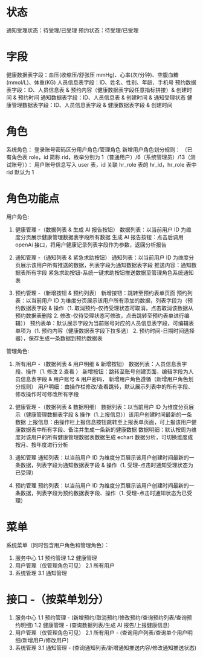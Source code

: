 # 状态

通知受理状态：待受理/已受理
预约状态：待受理/已受理

# 字段

健康数据表字段：血压(收缩压/舒张压 mmHg)、心率(次/分钟)、空腹血糖(mmol/L)、体重(KG)
人员信息表字段：ID、姓名、性别、年龄、手机号
预约数据表字段：ID、人员信息表 & 预约内容（健康数据表字段任意指标拼接）& 创建时间 & 预约时间
通知数据表字段：ID、人员信息表 & 创建时间 & 通知受理状态
健康管理数据表字段：ID、人员信息表字段 & 健康数据表字段 & 创建时间

# 角色

系统角色： 登录账号密码区分用户角色/管理角色
新增用户角色划分规则：
（已有角色表 role，id 简称 rid，枚举分别为 1（普通用户）/6（系统管理员）/13（测试账号））：
用户账号信息写入 user 表，id 关联 hr_role 表的 hr_id，hr_role 表中 rid 默认为 1

# 角色功能点

用户角色:

1.  健康管理 -（数据列表 & 生成 AI 报告按钮）
    数据列表：以当前用户 ID 为维度分页展示健康管理数据表字段所有数据
    生成 AI 报告按钮：点击后调用 openAi 接口，将用户健康记录列表字段作为参数，返回分析报告

2.  通知管理 -（通知列表 & 紧急求助按钮）
    通知列表：以当前用户 ID 为维度分页展示该用户所有推送的数据，列表字段为通知数据表字段
    推送内容：通知数据表所有字段
    紧急求助按钮-系统一键求助按钮推送数据至管理角色系统通知表

3.  预约管理 -（新增按钮 & 预约列表）
    新增按钮：跳转至预约表单页面
    预约列表：以当前用户 ID 为维度分页展示该用户所有添加的数据，列表字段为（预约数据表字段 & 操作（1. 取消预约-仅待受理状态可取消，点击取消该数据从预约数据表删除 2. 修改-仅待受理状态可修改，点击跳转至预约表单进行编辑））
    预约表单：默认展示字段为当前账号对应的人员信息表字段，可编辑表单项为（1. 预约内容（健康数据表字段下拉多选） 2. 预约时间-日期时间选择器），保存生成一条数据到预约数据表

管理角色:

1. 所有用户 -（数据列表 & 用户明细 & 新增按钮）
   数据列表：人员信息表字段、操作（1. 修改 2.查看 ）
   新增按钮：跳转至账号创建页面，编辑字段为人员信息表字段 & 用户账号 & 用户密码， 新增用户角色遵循（新增用户角色划分规则）
   用户明细：由操作栏修改/查看跳转，默认展示列表中的所有字段、修改操作时可修改所有字段

2. 健康管理 -（数据列表 & 数据明细）
   数据列表：以当前用户 ID 为维度分页展示（健康管理数据表字段 & 操作（1.上报信息））该用户创建时间最新的一条数据
   上报信息：由操作栏上报信息按钮跳转至上报表单页面，可上报该用户健康数据表中所有字段、备注并生成一条新的健康数据
   数据明细：默认按周为维度对该用户的所有健康管理数据表数据生成 echart 数据分析，可切换维度成按月、按年度进行分析

3. 通知管理
   通知列表：以当前用户 ID 为维度分页展示该用户创建时间最新的一条数据，列表字段为通知数据表字段 & 操作（1. 受理-点击时通知受理状态为已受理）

4. 预约管理
   预约列表：以当前用户 ID 为维度分页展示该用户创建时间最新的一条数据，列表字段为预约数据表字段、操作（1. 受理-点击时通知状态为已受理）

# 菜单

系统菜单（同时包含用户角色和管理角色）：

1.  服务中心
    1.1 预约管理
    1.2 健康管理
2.  用户管理（仅管理角色可见）
    2.1 所有用户
3.  系统管理
    3.1 通知管理

# 接口 -（按菜单划分）

1.  服务中心
    1.1 预约管理 - (新增预约/取消预约/修改预约/查询预约列表/查询预约明细)
    1.2 健康管理 - (查询数据列表/生成 AI 报告/上报健康信息)
2.  用户管理（仅管理角色可见）
    2.1 所有用户 - (查询用户列表/查询单个用户明细/新增用户/修改用户)
3.  系统管理
    3.1 通知管理 - (查询通知列表/新增通知推送内容/修改通知推送状态)
